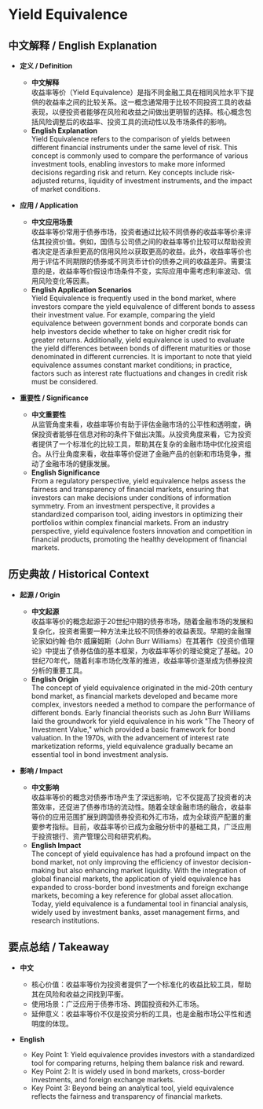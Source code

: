 # Yield Equivalence

## 中文解释 / English Explanation

* **定义 / Definition**  
  - **中文解释**  
    收益率等价（Yield Equivalence）是指不同金融工具在相同风险水平下提供的收益率之间的比较关系。这一概念通常用于比较不同投资工具的收益表现，以便投资者能够在风险和收益之间做出更明智的选择。核心概念包括风险调整后的收益率、投资工具的流动性以及市场条件的影响。  
  - **English Explanation**  
    Yield Equivalence refers to the comparison of yields between different financial instruments under the same level of risk. This concept is commonly used to compare the performance of various investment tools, enabling investors to make more informed decisions regarding risk and return. Key concepts include risk-adjusted returns, liquidity of investment instruments, and the impact of market conditions.

* **应用 / Application**  
  - **中文应用场景**  
    收益率等价常用于债券市场，投资者通过比较不同债券的收益率等价来评估其投资价值。例如，国债与公司债之间的收益率等价比较可以帮助投资者决定是否承担更高的信用风险以获取更高的收益。此外，收益率等价也用于评估不同期限的债券或不同货币计价的债券之间的收益差异。需要注意的是，收益率等价假设市场条件不变，实际应用中需考虑利率波动、信用风险变化等因素。  
  - **English Application Scenarios**  
    Yield Equivalence is frequently used in the bond market, where investors compare the yield equivalence of different bonds to assess their investment value. For example, comparing the yield equivalence between government bonds and corporate bonds can help investors decide whether to take on higher credit risk for greater returns. Additionally, yield equivalence is used to evaluate the yield differences between bonds of different maturities or those denominated in different currencies. It is important to note that yield equivalence assumes constant market conditions; in practice, factors such as interest rate fluctuations and changes in credit risk must be considered.

* **重要性 / Significance**  
  - **中文重要性**  
    从监管角度来看，收益率等价有助于评估金融市场的公平性和透明度，确保投资者能够在信息对称的条件下做出决策。从投资角度来看，它为投资者提供了一个标准化的比较工具，帮助其在复杂的金融市场中优化投资组合。从行业角度来看，收益率等价促进了金融产品的创新和市场竞争，推动了金融市场的健康发展。  
  - **English Significance**  
    From a regulatory perspective, yield equivalence helps assess the fairness and transparency of financial markets, ensuring that investors can make decisions under conditions of information symmetry. From an investment perspective, it provides a standardized comparison tool, aiding investors in optimizing their portfolios within complex financial markets. From an industry perspective, yield equivalence fosters innovation and competition in financial products, promoting the healthy development of financial markets.

## 历史典故 / Historical Context

* **起源 / Origin**  
  - **中文起源**  
    收益率等价的概念起源于20世纪中期的债券市场，随着金融市场的发展和复杂化，投资者需要一种方法来比较不同债券的收益表现。早期的金融理论家如约翰·伯尔·威廉姆斯（John Burr Williams）在其著作《投资价值理论》中提出了债券估值的基本框架，为收益率等价的理论奠定了基础。20世纪70年代，随着利率市场化改革的推进，收益率等价逐渐成为债券投资分析的重要工具。  
  - **English Origin**  
    The concept of yield equivalence originated in the mid-20th century bond market, as financial markets developed and became more complex, investors needed a method to compare the performance of different bonds. Early financial theorists such as John Burr Williams laid the groundwork for yield equivalence in his work "The Theory of Investment Value," which provided a basic framework for bond valuation. In the 1970s, with the advancement of interest rate marketization reforms, yield equivalence gradually became an essential tool in bond investment analysis.

* **影响 / Impact**  
  - **中文影响**  
    收益率等价的概念对债券市场产生了深远影响，它不仅提高了投资者的决策效率，还促进了债券市场的流动性。随着全球金融市场的融合，收益率等价的应用范围扩展到跨国债券投资和外汇市场，成为全球资产配置的重要参考指标。目前，收益率等价已成为金融分析中的基础工具，广泛应用于投资银行、资产管理公司和研究机构。  
  - **English Impact**  
    The concept of yield equivalence has had a profound impact on the bond market, not only improving the efficiency of investor decision-making but also enhancing market liquidity. With the integration of global financial markets, the application of yield equivalence has expanded to cross-border bond investments and foreign exchange markets, becoming a key reference for global asset allocation. Today, yield equivalence is a fundamental tool in financial analysis, widely used by investment banks, asset management firms, and research institutions.

## 要点总结 / Takeaway

* **中文**  
  - 核心价值：收益率等价为投资者提供了一个标准化的收益比较工具，帮助其在风险和收益之间找到平衡。  
  - 使用场景：广泛应用于债券市场、跨国投资和外汇市场。  
  - 延伸意义：收益率等价不仅是投资分析的工具，也是金融市场公平性和透明度的体现。  

* **English**  
  - Key Point 1: Yield equivalence provides investors with a standardized tool for comparing returns, helping them balance risk and reward.  
  - Key Point 2: It is widely used in bond markets, cross-border investments, and foreign exchange markets.  
  - Key Point 3: Beyond being an analytical tool, yield equivalence reflects the fairness and transparency of financial markets.